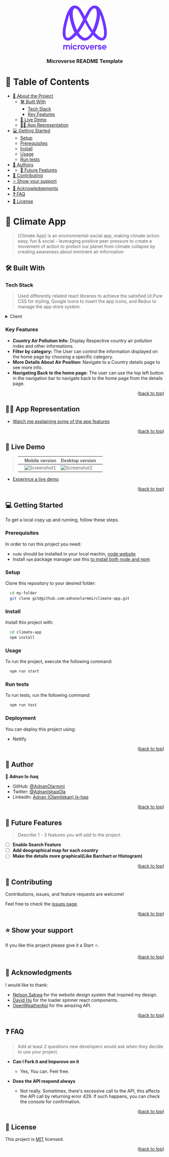 <a name="readme-top"></a>
<div align="center">

  <img src="murple_logo.png" alt="logo" width="140"  height="auto" />
  <br/>

  <h3><b>Microverse README Template</b></h3>

</div>

<!-- TABLE OF CONTENTS -->

# 📗 Table of Contents

- [📖 About the Project](#about-project)
  - [🛠 Built With](#built-with)
    - [Tech Stack](#tech-stack)
    - [Key Features](#key-features)
  - [🚀 Live Demo](#live-demo)
  - [🐱‍👤 App Representation](#app-record)
- [💻 Getting Started](#getting-started)
  - [Setup](#setup)
  - [Prerequisites](#prerequisites)
  - [Install](#install)
  - [Usage](#usage)
  - [Run tests](#run-tests)
- [👥 Authors](#authors)
- - [🔭 Future Features](#future-features)
- [🤝 Contributing](#contributing)
- [⭐️ Show your support](#support)
- [🙏 Acknowledgements](#acknowledgements)
- [❓ FAQ](#faq)
- [📝 License](#license)

<!-- PROJECT DESCRIPTION -->

# 📖 Climate App <a name="about-project"></a>

> [Climate App] is an environmental-social app, making climate action easy, fun & social - leveraging positive peer pressure to create a movement of action to protect our planet from climate collapse by creating awareness about imminent air information

## 🛠 Built With <a name="built-with"></a>

### Tech Stack <a name="tech-stack"></a>

> Used differently related react libraries to achieve the satisfied UI,Pure CSS for styling, Google icons to insert the app icons, and Redux to manage the app store system.

<details>
  <summary>Client</summary>
  <ul>
    <li><a href="https://reactjs.org/">React.js</a></li>
    <li><a href="https://redux.js.org/">Redux and Redux Toolkit</a></li>
    <li><a href="https://fonts.google.com/icons">Google Icons</a></li>
  </ul>
</details>

<!-- Features -->

### Key Features <a name="key-features"></a>

- **Country Air Pollution Info:** Display Respective country air pollution index and other informations.
- **Filter by category:** The User can control the information displayed on the home page by choosing a specific category.
- **More Details About Air Position:** Navigate to a Country details page to see more info.
- **Navigating Back to the home page:** The user can use the top left button in the navigation bar to navigate back to the home page from the details page.

<p align="right">(<a href="#readme-top">back to top</a>)</p>

<!-- LIVE DEMO -->

## 🐱‍👤 App Representation <a name="app-record"></a>

- [Watch me explaining some of the app features](https://www.loom.com/share/905964bd35b548d79425112a403cc198)

<p align="right">(<a href="#readme-top">back to top</a>)</p>

<!-- LIVE DEMO -->

## 🚀 Live Demo <a name="live-demo"></a>

> |     | Mobile version                      | Desktop version                      |     |
> | --- | ----------------------------------- | ------------------------------------ | --- |
> |     | ![Screenshot1](./preview.gif) | ![Screenshot2](./preview.gif) |

- [Experince a live demo](https://adnanclimateapp.netlify.app/)

<p align="right">(<a href="#readme-top">back to top</a>)</p>

<!-- GETTING STARTED -->

## 💻 Getting Started <a name="getting-started"></a>
To get a local copy up and running, follow these steps.

### Prerequisites

In order to run this project you need:

- `node` should be installed in your local machin, [node website](https://nodejs.org/en/download/)
- Install `npm` package manager use this [to install both node and npm](https://docs.npmjs.com/downloading-and-installing-node-js-and-npm)

### Setup

Clone this repository to your desired folder:

```sh
  cd my-folder
  git clone git@github.com:adnanolarmmi/climate-app.git
```

### Install

Install this project with:

```sh
  cd climate-app
  npm install
```

### Usage

To run the project, execute the following command:

```sh
  npm run start
```

### Run tests

To run tests, run the following command:

```sh
  npm run test
```

### Deployment

You can deploy this project using:

- Netlify

<p align="right">(<a href="#readme-top">back to top</a>)</p>

<!-- AUTHORS -->

## 👥 Author <a name="authors"></a>

👤 **Adnan Is-haq**
- GitHub: [@AdnanOlarmmi](https://github.com/adnanolarmmi)
- Twitter: [@AdnanIshaqOla](https://twitter.com/@adnanishaqola)
- LinkedIn: [Adnan (Olamilekan) Is-haq ](https://www.linkedin.com/in/adnan-is-haq-olamilekan/)

<p align="right">(<a href="#readme-top">back to top</a>)</p>

<!-- FUTURE FEATURES -->

## 🔭 Future Features <a name="future-features"></a>

> Describe 1 - 3 features you will add to the project.

- [ ] **Enable Search Feature**
- [ ] **Add deographical map for each country**
- [ ] **Make the details more graphical(Like Barchart or Histogram)**

<p align="right">(<a href="#readme-top">back to top</a>)</p>

<!-- CONTRIBUTING -->

## 🤝 Contributing <a name="contributing"></a>

Contributions, issues, and feature requests are welcome!

Feel free to check the [issues page](../../issues/).

<p align="right">(<a href="#readme-top">back to top</a>)</p>

<!-- SUPPORT -->

## ⭐️ Show your support <a name="support"></a>

If you like this project please give it a Start ⭐️.

<p align="right">(<a href="#readme-top">back to top</a>)</p>

<!-- ACKNOWLEDGEMENTS -->

## 🙏 Acknowledgments <a name="acknowledgements"></a>

I would like to thank:
- [Nelson Sakwa](https://www.behance.net/sakwadesignstudio) for the website design system that inspired my design.
- [David Hu](https://www.davidhu.io/) for the loader spinner react components.
- [OpenWeatherApi](https://openweathermap.org/) for the amazing API.

<p align="right">(<a href="#readme-top">back to top</a>)</p>

<!-- FAQ (optional) -->

## ❓ FAQ <a name="faq"></a>

> Add at least 2 questions new developers would ask when they decide to use your project.

- **Can I Fork it and Imporove on it**

  - Yes, You can. Feel free.

- **Does the API respond always**

  - Not really. Sometimes, there's excessive call to the API, this affects the API call by returning error 429. If such happens, you can check the console for confirmation.

<p align="right">(<a href="#readme-top">back to top</a>)</p>

<!-- LICENSE -->

## 📝 License <a name="license"></a>

This project is [MIT](./License) licensed.

<p align="right">(<a href="#readme-top">back to top</a>)</p>
